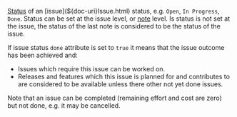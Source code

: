 [Status](${doc-uri}IssueStatus.html) of an [issue](${doc-uri}Issue.html) status, e.g. ``Open``, ``In Progress``, ``Done``. 
Status can be set at the issue level, or [note](${doc-uri}Note.html) level. Is status is not set at the issue, the status of the last note is considered to be the status of the issue.

If issue status ``done`` attribute is set to ``true`` it means that the issue outcome has been achieved and:

* Issues which require this issue can be worked on.
* Releases and features which this issue is planned for and contributes to are considered to be available unless there other not yet done issues.

Note that an issue can be completed (remaining effort and cost are zero) but not done, e.g. it may be cancelled.